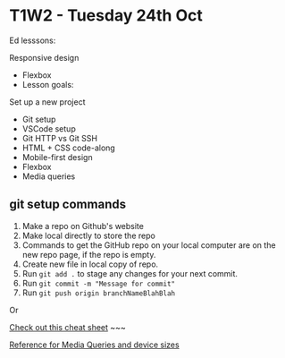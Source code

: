 # T1W2 - Tuesday 24th Oct

Ed lesssons:

Responsive design
- Flexbox
- Lesson goals:

Set up a new project
- Git setup
- VSCode setup
- Git HTTP vs Git SSH
- HTML + CSS code-along
- Mobile-first design
- Flexbox
- Media queries

## git setup commands

1. Make a repo on Github's website
2. Make local directly to store the repo 
3. Commands to get the GitHub repo on your local computer are on the new repo page, if the repo is empty. 
4. Create new file in local copy of repo.
5. Run `git add .` to stage any changes for your next commit.
6. Run `git commit -m "Message for commit"`
7. Run `git push origin branchNameBlahBlah`

Or 

[Check out this cheat sheet](https://education.github.com/git-cheat-sheet-education.pdf) ~~~

[Reference for Media Queries and device sizes](https://www.w3schools.com/css/css_rwd_mediaqueries.asp)